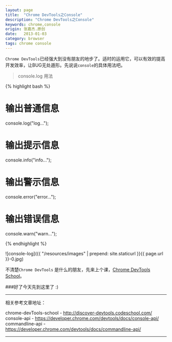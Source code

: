 ```yaml
---
layout: page
title:  "Chrome DevTools之Console"
description: "Chrome DevTools之Console"
keywords: chrome,console
origin: 张嘉杰.原创
date:   2013-01-03
category: browser
tags: chrome console
---
```

`Chrome DevTools`已经强大到没有朋友的地步了。适时的运用它，可以有效的提高开发效率，让BUG无处遁形。先说说`console`的具体用法吧。  
<!--more-->

> console.log 用法

{% highlight bash %}

# 输出普通信息
console.log("log...");

# 输出提示信息
console.info("info...");

# 输出警示信息
console.error("error...");

# 输出错误信息
console.warn("warn...");

{% endhighlight %}

![console-log]({{ "/resources/images" | prepend: site.staticurl }}{{ page.url }}-0.jpg)

不清楚`Chrome DevTools` 是什么的朋友，先来上个课，[Chrome DevTools School]。  

###好了今天先到这里了 :)

-----------------------

相关参考文章地址：

chrome-devTools-school - <http://discover-devtools.codeschool.com/>
console-api - <https://developer.chrome.com/devtools/docs/console-api/>  
commandline-api - <https://developer.chrome.com/devtools/docs/commandline-api/>  

-----------------------

[Chrome DevTools School]: http://discover-devtools.codeschool.com/